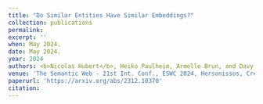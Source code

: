 ```yaml
---
title: "Do Similar Entities Have Similar Embeddings?"
collection: publications
permalink:
excerpt: ''
when: May 2024.
date: May 2024.
year: 2024
authors: <b>Nicolas Hubert</b>, Heiko Paulheim, Armelle Brun, and Davy Monticolo
venue: 'The Semantic Web - 21st Int. Conf., ESWC 2024, Hersonissos, Crete, Greece, Proceedings'
paperurl: 'https://arxiv.org/abs/2312.10370'
citation:
---
```

